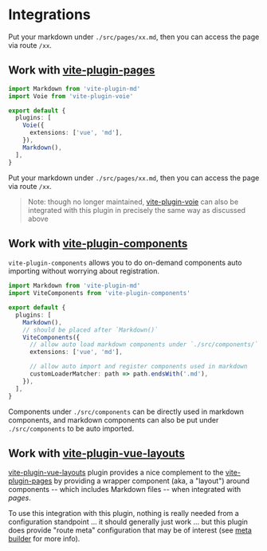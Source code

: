 # Integrations

Put your markdown under `./src/pages/xx.md`, then you can access the page via route `/xx`.

## Work with [vite-plugin-pages](https://github.com/hannoeru/vite-plugin-pages)

```ts
import Markdown from 'vite-plugin-md'
import Voie from 'vite-plugin-voie'

export default {
  plugins: [
    Voie({
      extensions: ['vue', 'md'],
    }),
    Markdown(),
  ],
}
```

Put your markdown under `./src/pages/xx.md`, then you can access the page via route `/xx`.

> Note: though no longer maintained, [vite-plugin-voie](https://github.com/vamplate/vite-plugin-voie) can also be integrated with this plugin in precisely the same way as discussed above


## Work with [vite-plugin-components](https://github.com/antfu/vite-plugin-components)

`vite-plugin-components` allows you to do on-demand components auto importing without worrying about registration.

```ts
import Markdown from 'vite-plugin-md'
import ViteComponents from 'vite-plugin-components'

export default {
  plugins: [
    Markdown(),
    // should be placed after `Markdown()`
    ViteComponents({
      // allow auto load markdown components under `./src/components/`
      extensions: ['vue', 'md'],

      // allow auto import and register components used in markdown
      customLoaderMatcher: path => path.endsWith('.md'),
    }),
  ],
}
```

Components under `./src/components` can be directly used in markdown components, and markdown components can also be put under `./src/components` to be auto imported.

## Work with [vite-plugin-vue-layouts](https://github.dev/JohnCampionJr/vite-plugin-vue-layouts)

[vite-plugin-vue-layouts](https://github.dev/JohnCampionJr/vite-plugin-vue-layouts) plugin provides a nice complement to the [vite-plugin-pages](https://github.com/hannoeru/vite-plugin-pages) by providing a wrapper component (aka, a "layout") around components -- which includes Markdown files -- when integrated with _pages_. 

To use this integration with this plugin, nothing is really needed from a configuration standpoint ... it should generally just work ... but this plugin does provide "route meta" configuration that may be of interest (see [meta builder](./MetaBuilder.md) for more info).
